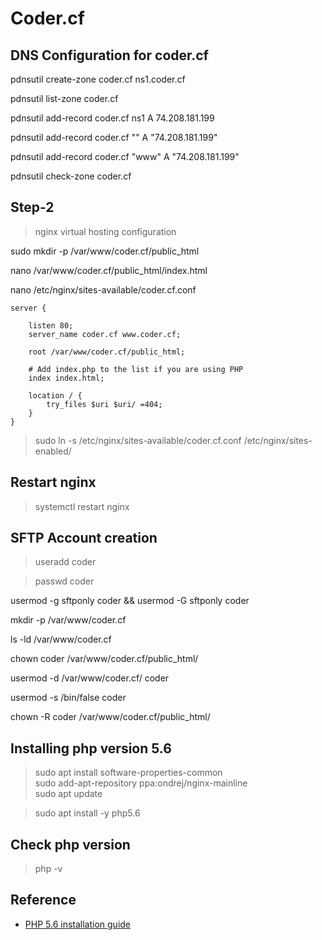 # Coder.cf


## DNS Configuration for coder.cf

pdnsutil create-zone coder.cf ns1.coder.cf

pdnsutil list-zone coder.cf


pdnsutil add-record coder.cf ns1 A 74.208.181.199

pdnsutil add-record coder.cf "" A "74.208.181.199"

pdnsutil add-record coder.cf "www" A "74.208.181.199"

pdnsutil check-zone coder.cf

## Step-2
> nginx virtual hosting configuration

sudo mkdir -p /var/www/coder.cf/public_html

nano /var/www/coder.cf/public_html/index.html

nano /etc/nginx/sites-available/coder.cf.conf

```
server {

	listen 80;
	server_name coder.cf www.coder.cf;

	root /var/www/coder.cf/public_html;

	# Add index.php to the list if you are using PHP
	index index.html;

	location / {
		try_files $uri $uri/ =404;
	}
}
```

> sudo ln -s /etc/nginx/sites-available/coder.cf.conf /etc/nginx/sites-enabled/

## Restart nginx
> systemctl restart nginx

## SFTP Account creation

> useradd coder

> passwd coder

usermod -g sftponly coder && usermod -G sftponly coder

mkdir -p /var/www/coder.cf

ls -ld /var/www/coder.cf

chown coder /var/www/coder.cf/public_html/

usermod -d /var/www/coder.cf/ coder

usermod -s /bin/false coder

chown -R coder /var/www/coder.cf/public_html/

## Installing php version 5.6
> sudo apt install software-properties-common \
> sudo add-apt-repository ppa:ondrej/nginx-mainline \
> sudo apt update

> sudo apt install -y php5.6

## Check php version
> php -v

## Reference
* [PHP 5.6 installation guide](https://tecadmin.net/install-php-ubuntu-20-04)
